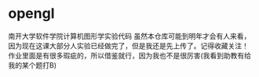 # opengl
南开大学软件学院计算机图形学实验代码
虽然本仓库可能到明年才会有人来看，因为现在这课大部分人实验已经做完了，但是我还是先上传了。记得收藏关注！
作业里面是有很多瑕疵的，所以借鉴就行，因为我也不是很厉害(我看到助教有给我的某个题打B)

